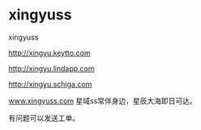 # xingyuss
xingyuss


http://xingyu.keytto.com

http://xingyu.lindapp.com

http://xingyu.schiga.com


www.xingyuss.com 星域ss常伴身边，星辰大海即日可达。


有问题可以发送工单。

